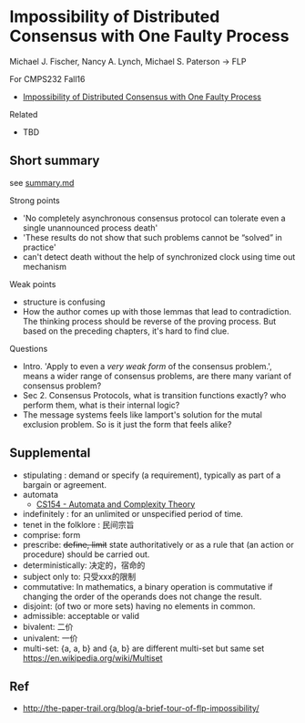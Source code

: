 # Impossibility of Distributed Consensus with One Faulty Process

Michael J. Fischer, Nancy A. Lynch, Michael S. Paterson -> FLP

For CMPS232 Fall16

- [Impossibility of Distributed Consensus with One Faulty Process](https://groups.csail.mit.edu/tds/papers/Lynch/jacm85.pdf)

Related

- TBD

## Short summary

see [summary.md](summary.md)

Strong points

- 'No completely asynchronous consensus protocol can tolerate even a single unannounced process death'
- 'These results do not show that such problems cannot be “solved” in practice'
- can't detect death without the help of synchronized clock using time out mechanism

Weak points

- structure is confusing
- How the author comes up with those lemmas that lead to contradiction. The thinking process should be reverse of the proving process.
  But based on the preceding chapters, it's hard to find clue.

Questions

- Intro. 'Apply to even a *very weak form* of the consensus problem.', means a wider range of consensus problems, are there many variant of consensus problem?
- Sec 2. Consensus Protocols, what is transition functions exactly? who perform them, what is their internal logic?
- The message systems feels like lamport's solution for the mutal exclusion problem. So is it just the form that feels alike?

## Supplemental

- stipulating : demand or specify (a requirement), typically as part of a bargain or agreement.
- automata
  - [CS154 - Automata and Complexity Theory](http://web.stanford.edu/~rrwill/cs154-2016/)
- indefinitely : for an unlimited or unspecified period of time.
- tenet in the folklore : 民间宗旨
- comprise: form
- prescribe: ~~define, limit~~ state authoritatively or as a rule that (an action or procedure) should be carried out.
- deterministically: 决定的，宿命的
- subject only to: 只受xxx的限制
- commutative: In mathematics, a binary operation is commutative if changing the order of the operands does not change the result.
- disjoint: (of two or more sets) having no elements in common.
- admissible: acceptable or valid
- bivalent: 二价
- univalent: 一价
- multi-set: {a, a, b} and {a, b} are different multi-set but same set https://en.wikipedia.org/wiki/Multiset

## Ref

- http://the-paper-trail.org/blog/a-brief-tour-of-flp-impossibility/
